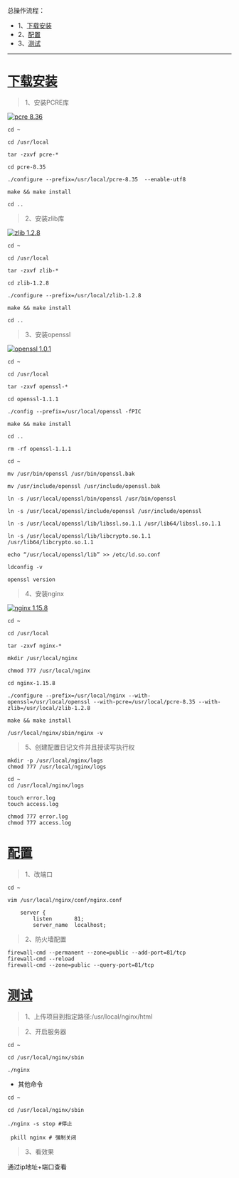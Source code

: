 总操作流程：
- 1、[下载安装](#Linux-01)
- 2、[配置](#Linux-02)
- 3、[测试](#Linux-03)

***
# <a name="Linux-01" href="#" >下载安装</a>

> 1、安装PCRE库

[![](https://img.shields.io/badge/pcre-8.36-green.svg "pcre 8.36")](https://pan.baidu.com/s/1JHv_Hl-8SPWbpghayqgZyw)

```shell
cd ~ 

cd /usr/local

tar -zxvf pcre-*

cd pcre-8.35

./configure --prefix=/usr/local/pcre-8.35  --enable-utf8 

make && make install

cd ..
```

> 2、安装zlib库

[![](https://img.shields.io/badge/zlib-1.2.8-green.svg "zlib 1.2.8")](https://pan.baidu.com/s/1fifNwLYSFjMmfoC2bPjuvg)

```shell
cd ~ 

cd /usr/local

tar -zxvf zlib-*

cd zlib-1.2.8

./configure --prefix=/usr/local/zlib-1.2.8

make && make install

cd ..

```

> 3、安装openssl

[![](https://img.shields.io/badge/openssl-1.0.1-green.svg "openssl 1.0.1")](https://pan.baidu.com/s/1byGEoY7wTBfVchWT69djeA)

```shell
cd ~ 

cd /usr/local

tar -zxvf openssl-*

cd openssl-1.1.1

./config --prefix=/usr/local/openssl -fPIC

make && make install

cd ..

rm -rf openssl-1.1.1

cd ~

mv /usr/bin/openssl /usr/bin/openssl.bak

mv /usr/include/openssl /usr/include/openssl.bak

ln -s /usr/local/openssl/bin/openssl /usr/bin/openssl
 
ln -s /usr/local/openssl/include/openssl /usr/include/openssl

ln -s /usr/local/openssl/lib/libssl.so.1.1 /usr/lib64/libssl.so.1.1

ln -s /usr/local/openssl/lib/libcrypto.so.1.1 /usr/lib64/libcrypto.so.1.1

echo “/usr/local/openssl/lib” >> /etc/ld.so.conf
 
ldconfig -v

openssl version
```

> 4、安装nginx

[![](https://img.shields.io/badge/nginx-1.15.8-green.svg "nginx 1.15.8")](https://pan.baidu.com/s/127WhEf1xIMF3hsrzYs9KXg)

```shell
cd ~ 

cd /usr/local

tar -zxvf nginx-*

mkdir /usr/local/nginx

chmod 777 /usr/local/nginx

cd nginx-1.15.8

./configure --prefix=/usr/local/nginx --with-openssl=/usr/local/openssl --with-pcre=/usr/local/pcre-8.35 --with-zlib=/usr/local/zlib-1.2.8

make && make install

/usr/local/nginx/sbin/nginx -v
```

> 5、创建配置日记文件并且授读写执行权
```
mkdir -p /usr/local/nginx/logs
chmod 777 /usr/local/nginx/logs

cd ~
cd /usr/local/nginx/logs

touch error.log
touch access.log

chmod 777 error.log
chmod 777 access.log

```

# <a name="Nginx-02" href="#" >配置</a>

> 1、改端口

```
cd ~ 

vim /usr/local/nginx/conf/nginx.conf
```

```
    server {
        listen       81;
        server_name  localhost;
```

> 2、防火墙配置

```
firewall-cmd --permanent --zone=public --add-port=81/tcp
firewall-cmd --reload
firewall-cmd --zone=public --query-port=81/tcp
```


# <a name="Nginx-03" href="#" >测试</a>

> 1、上传项目到指定路径:/usr/local/nginx/html

> 2、开启服务器

```
cd ~

cd /usr/local/nginx/sbin

./nginx
```

- 其他命令
```
cd ~

cd /usr/local/nginx/sbin

./nginx -s stop #停止

 pkill nginx # 强制关闭

```

> 3、看效果

通过ip地址+端口查看
